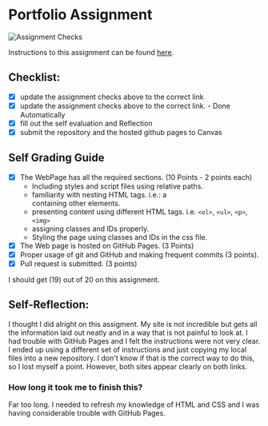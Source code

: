 Portfolio Assignment
==========================================
![Assignment Checks](https://github.com/IT3049C/1.student-portfolio/workflows/Assignment%20Checks/badge.svg)

Instructions to this assignment can be found [here](https://it3049c.github.io/Material/Assignments/1.Online_Portfolio/).
## Checklist:
- [x] update the assignment checks above to the correct link
- [x] update the assignment checks above to the correct link. - Done Automatically
- [x] fill out the self evaluation and Reflection
- [x] submit the repository and the hosted github pages to Canvas

## Self Grading Guide
<!--- put an x in each of the completed sections below .. e.g. [x] Task 1 --->

- [x] The WebPage has all the required sections. (10 Points - 2 points each)
  - Including styles and script files using relative paths.
  - familiarity with nesting HTML tags. i.e.: a <div> containing other elements.
  - presenting content using different HTML tags. i.e. `<ol>`, `<ul>`, `<p>`, `<img>`
  - assigning classes and IDs properly.
  - Styling the page using classes and IDs in the css file.
- [x] The Web page is hosted on GitHub Pages. (3 Points)
- [x] Proper usage of git and GitHub and making frequent commits (3 points).
- [x] Pull request is submitted. (3 points)

<!--- Update the following line with your grade --->
I should get (19) out of 20 on this assignment.

## Self-Reflection:
I thought I did alright on this assigment. My site is not incredible but gets all the information laid out neatly and in a way that is not painful to look at. I had trouble with GitHub Pages and I felt the instructions were not very clear. I ended up using a different set of instructions and just copying my local files into a new repository. I don't know if that is the correct way to do this, so I lost myself a point. However, both sites appear clearly on both links. 

### How long it took me to finish this?

Far too long. I needed to refresh my knowledge of HTML and CSS and I was having considerable trouble with GitHub Pages. 
